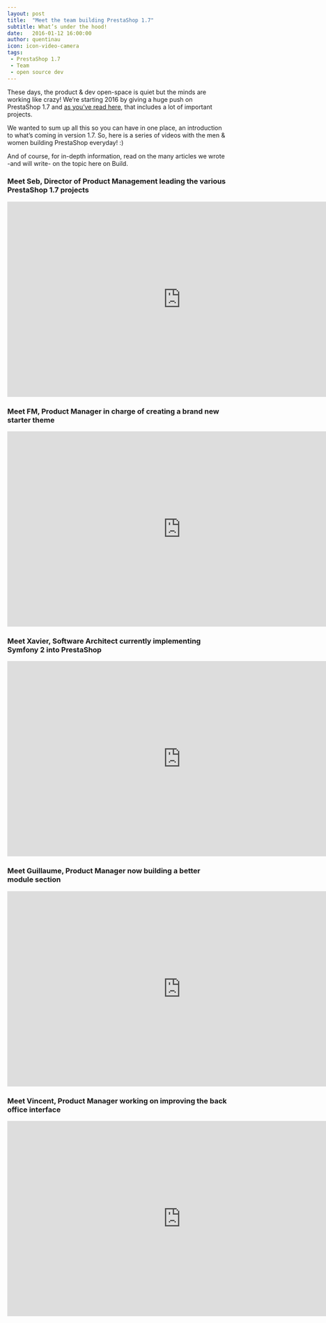 ```yaml
---
layout: post
title:  "Meet the team building PrestaShop 1.7"
subtitle: What’s under the hood!
date:   2016-01-12 16:00:00
author: quentinau
icon: icon-video-camera
tags:
 - PrestaShop 1.7
 - Team
 - open source dev
---
```


These days, the product & dev open-space is quiet but the minds are working like crazy! We’re starting 2016 by giving a huge push on PrestaShop 1.7 and [as you’ve read here](http://build.prestashop.com/news/version-1-7-0-0-is-underway/), that includes a lot of important projects.

We wanted to sum up all this so you can have in one place, an introduction to what’s coming in version 1.7. So, here is a series of videos with the men & women building PrestaShop everyday! :)

And of course, for in-depth information, read on the many articles we wrote -and will write- on the topic here on Build.

### Meet Seb, Director of Product Management leading the various PrestaShop 1.7 projects

<iframe width="796" height="448" src="https://www.youtube.com/embed/AuthkLchyqM?rel=0" frameborder="0" allowfullscreen></iframe>


### Meet FM, Product Manager in charge of creating a brand new starter theme

<iframe width="796" height="448" src="https://www.youtube.com/embed/srpXHSlKf-w?rel=0" frameborder="0" allowfullscreen></iframe>


### Meet Xavier, Software Architect currently implementing Symfony 2 into PrestaShop

<iframe width="796" height="448" src="https://www.youtube.com/embed/1q3JW1eRoE4?rel=0" frameborder="0" allowfullscreen></iframe>


### Meet Guillaume, Product Manager now building a better module section

<iframe width="796" height="448" src="https://www.youtube.com/embed/cWwE3Eb0QsM?rel=0" frameborder="0" allowfullscreen></iframe>


### Meet Vincent, Product Manager working on improving the back office interface

<iframe width="796" height="448" src="https://www.youtube.com/embed/vBXjHMss5KQ?rel=0" frameborder="0" allowfullscreen></iframe>
